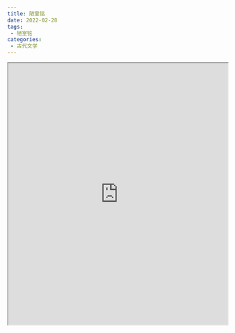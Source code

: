 ```yaml
---
title: 陋室铭
date: 2022-02-28
tags:
 - 陋室铭
categories:
 - 古代文学
---
```




<iframe src="http://localhost:8080/pdf/web/viewer.html?file=https://vkceyugu.cdn.bspapp.com/VKCEYUGU-e9075d72-0451-48df-afe1-d46932ae4554/615d7845-011a-4e5c-9d1a-7dc80d239567.pdf" width="100%" height="600px"></iframe>
